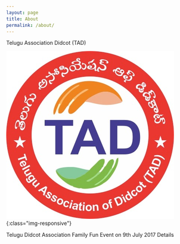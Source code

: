 ```yaml
---
layout: page
title: About
permalink: /about/
---
```

Telugu Association Didcot (TAD)

![TAD Family Fund Day](https://raw.githubusercontent.com/tadfamilyfunevent/tadfamilyfunevent.github.io/master/_images/tad.jpeg){:class="img-responsive"}

Telugu Didcot Association Family Fun Event on 9th July 2017 Details
